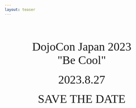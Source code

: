 ```yaml
---
layout: teaser
---
```

<div style="text-align: center;font-size: 4vw;font-family: 'Space Mono';">
    <div style="margin-top: 2em">DojoCon Japan 2023</div>
    <div style="margin-top: 0em">"Be Cool"</div>
    <div style="margin-top: 0.5em">2023.8.27</div>
    <div style="margin-top: 0.5em" class="cursor">SAVE THE DATE</div>
</div>